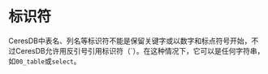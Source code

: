 # 标识符


CeresDB中表名、列名等标识符不能是保留关键字或以数字和标点符号开始，不过CeresDB允许用反引号引用标识符（\`）。在这种情况下，它可以是任何字符串，如`00_table`或`select`。